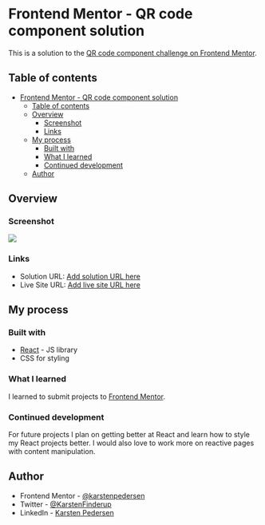 # Frontend Mentor - QR code component solution

This is a solution to the [QR code component challenge on Frontend Mentor](https://www.frontendmentor.io/challenges/qr-code-component-iux_sIO_H).

## Table of contents

- [Frontend Mentor - QR code component solution](#frontend-mentor---qr-code-component-solution)
  - [Table of contents](#table-of-contents)
  - [Overview](#overview)
    - [Screenshot](#screenshot)
    - [Links](#links)
  - [My process](#my-process)
    - [Built with](#built-with)
    - [What I learned](#what-i-learned)
    - [Continued development](#continued-development)
  - [Author](#author)

## Overview

### Screenshot

![](./screenshot.jpg)

### Links

- Solution URL: [Add solution URL here](https://github.com/karstenpedersen/fm-qr-code-component)
- Live Site URL: [Add live site URL here](https://fm-qr-code-component-brown.vercel.app/)

## My process

### Built with

- [React](https://reactjs.org/) - JS library
- CSS for styling

### What I learned

I learned to submit projects to [Frontend Mentor](https://www.frontendmentor.io).

### Continued development

For future projects I plan on getting better at React and learn how to style my React projects better. I would also love to work more on reactive pages with content manipulation.

## Author

- Frontend Mentor - [@karstenpedersen](https://www.frontendmentor.io/profile/karstenpedersen)
- Twitter - [@KarstenFinderup](https://twitter.com/KarstenFinderup)
- LinkedIn - [Karsten Pedersen](https://www.linkedin.com/in/karsten-pedersen-864418246/)
